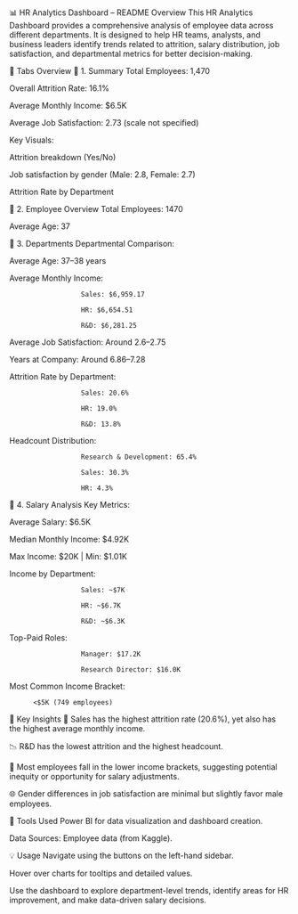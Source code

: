 📊 HR Analytics Dashboard – README
Overview
This HR Analytics Dashboard provides a comprehensive analysis of employee data across different departments. It is designed to help HR teams, analysts, and business leaders identify trends related to attrition, salary distribution, job satisfaction, and departmental metrics for better decision-making.

📁 Tabs Overview
🔹 1. Summary
Total Employees: 1,470

Overall Attrition Rate: 16.1%

Average Monthly Income: $6.5K

Average Job Satisfaction: 2.73 (scale not specified)

Key Visuals:

Attrition breakdown (Yes/No)

Job satisfaction by gender (Male: 2.8, Female: 2.7)

Attrition Rate by Department

🔹 2. Employee Overview
Total Employees: 1470

Average Age: 37



🔹 3. Departments
Departmental Comparison:

Average Age: 37–38 years

Average Monthly Income:

                      Sales: $6,959.17

                      HR: $6,654.51

                      R&D: $6,281.25

Average Job Satisfaction: Around 2.6–2.75

Years at Company: Around 6.86–7.28

Attrition Rate by Department:

                      Sales: 20.6%

                      HR: 19.0%

                      R&D: 13.8%

Headcount Distribution:

                      Research & Development: 65.4%

                      Sales: 30.3%

                      HR: 4.3%

🔹 4. Salary Analysis
Key Metrics:

Average Salary: $6.5K

Median Monthly Income: $4.92K

Max Income: $20K | Min: $1.01K

Income by Department:

                      Sales: ~$7K

                      HR: ~$6.7K
  
                      R&D: ~$6.3K

Top-Paid Roles:

                      Manager: $17.2K

                      Research Director: $16.0K

Most Common Income Bracket:

          <$5K (749 employees)

📌 Key Insights
🔺 Sales has the highest attrition rate (20.6%), yet also has the highest average monthly income.

📉 R&D has the lowest attrition and the highest headcount.

💼 Most employees fall in the lower income brackets, suggesting potential inequity or opportunity for salary adjustments.

🌐 Gender differences in job satisfaction are minimal but slightly favor male employees.

📎 Tools Used
Power BI for data visualization and dashboard creation.

Data Sources: Employee data (from Kaggle).

💡 Usage
Navigate using the buttons on the left-hand sidebar.

Hover over charts for tooltips and detailed values.

Use the dashboard to explore department-level trends, identify areas for HR improvement, and make data-driven salary decisions.
